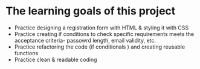 # The learning goals of this project

- Practice designing a registration form with HTML & styling it with CSS
- Practice creating if conditions to check specific requirements meets the acceptance criteria- passowrd length, email validity, etc.
- Practice refactoring the code (if conditionals ) and creating reusable functions
- Practice clean & readable coding
